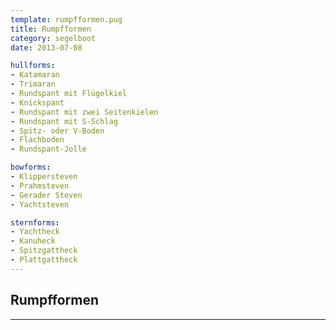 ```yaml
---
template: rumpfformen.pug
title: Rumpfformen
category: segelboot
date: 2013-07-08

hullforms:
- Katamaran
- Trimaran
- Rundspant mit Flügelkiel
- Knickspant
- Rundspant mit zwei Seitenkielen
- Rundspant mit S-Schlag
- Spitz- oder V-Boden
- Flachboden
- Rundspant-Jolle

bowforms:
- Klippersteven
- Prahmsteven
- Gerader Steven
- Yachtsteven

sternforms:
- Yachtheck
- Kanuheck
- Spitzgattheck
- Plattgattheck
---
```


## Rumpfformen

---








